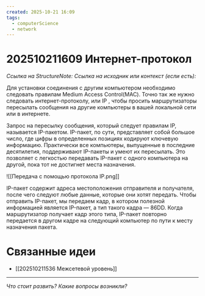 ```yaml
---
created: 2025-10-21 16:09
tags:
  - computerScience
  - network
---
```

# 202510211609 Интернет-протокол

*Ссылка на StructureNote:*
*Ссылка на исходник или контекст (если есть):*

Для установки соединения с другим компьютером необходимо следовать правилам Medium Access Control(MAC). Точно так же нужно следовать интернет-протоколу, или IP , чтобы просить маршрутизаторы пересылать сообщения на другие компьютеры в вашей локальной сети или в интернете.

Запрос на пересылку сообщения, который следует правилам IP, называется IP-пакетом. IP-пакет, по сути, представляет собой большое число, где цифры в определенных позициях кодируют ключевую информацию. Практически все компьютеры, выпущенные в последние десятилетия, поддерживают IP-пакеты и умеют их пересылать. Это позволяет с легкостью передавать IP-пакет с одного компьютера на другой, пока тот не достигнет места назначения.

![[Передача с помощью протокола IP.png]]

IP-пакет содержит адреса местоположения отправителя и получателя, после чего следуют любые данные, которые они хотят передать. Чтобы отправить IP-пакет, мы передаем кадр, в котором полезной информацией является IP-пакет, а тип такого кадра — 86DD. Когда маршрутизатор получает кадр этого типа, IP-пакет повторно передается в другом кадре на следующий компьютер по пути к месту назначения пакета.

# Связанные идеи

- [[202510211536 Межсетевой уровень]]

---

*Что стоит развить? Какие вопросы возникли?*
